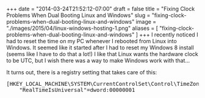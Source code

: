 +++
date = "2014-03-24T21:52:12-07:00"
draft = false
title = "Fixing Clock Problems When Dual Booting Linux and Windows"
slug = "fixing-clock-problems-when-dual-booting-linux-and-windows"
image = "./images/2015/04/linux-windows-hosting-1.png"
aliases = [
	"fixing-clock-problems-when-dual-booting-linux-and-windows"
]
+++
I recently noticed I had to reset the time on my PC whenever I rebooted from Linux into Windows. It seemed like it started after I had to reset my Windows 8 install (seems like I have to do that a lot!) I like that Linux wants the hardware clock to be UTC, but I wish there was a way to make Windows work with that...

It turns out, there is a registry setting that takes care of this: 
<pre>[HKEY_LOCAL_MACHINE\SYSTEM\CurrentControlSet\Control\TimeZoneInformation]
    "RealTimeIsUniversal"=dword:00000001</pre>
